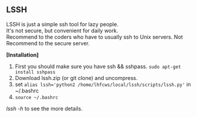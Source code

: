 ## LSSH
LSSH is just a simple ssh tool for lazy people.   
It's not secure, but convenient for daily work.   
Recommend to the coders who have to usually ssh to Unix servers. Not Recommend to the secure server.  

**[Installation]**  

1. First you should make sure you have ssh && sshpass.  `sudo apt-get install sshpass`  
2. Download lssh.zip (or git clone) and uncompress.
3. set `alias lssh='python2 /home/lhfcws/local/lssh/scripts/lssh.py'` in ~/.bashrc
4. `source ~/.bashrc`

*lssh -h* to see the more details.

